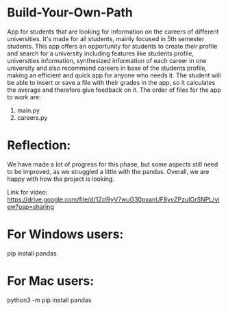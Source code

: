 # Build-Your-Own-Path
App for students that are looking for information on the careers of different universities. It's made for all students, mainly focused in 5th semester students.
This app offers an opportunity for students to create their profile and search for a university including features like students profile, universities information, synthesized information of each career in one university and also recommend careers in base of the students profile, making an efficient and quick app for anyone who needs it. The student will be able to insert or save a file with their grades in the app, so it calculates the average and therefore give feedback on it. 
The order of files for the app to work are: 
1. main.py
2. careers.py

# Reflection: 
We have made a lot of progress for this phase, but some aspects still need to be improved, as we struggled a little with the pandas. Overall, we are happy with how the project is looking.

Link for video: https://drive.google.com/file/d/1Zcl9yV7wuG30pvanUF8yvZPzuIOrSNPL/view?usp=sharing

# For Windows users:
pip install pandas
# For Mac users:
python3 -m pip install pandas
